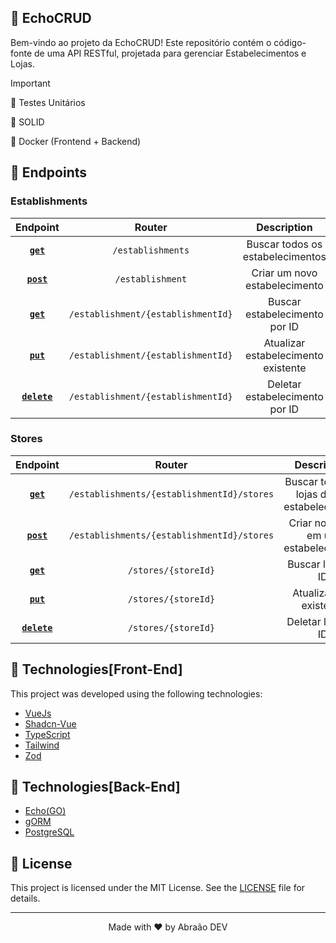 ## 🤝 EchoCRUD

Bem-vindo ao projeto da EchoCRUD! Este repositório contém o código-fonte de uma API RESTful, projetada para gerenciar Estabelecimentos e Lojas.

> [!IMPORTANT]
> 🔄 Testes Unitários
>
> 🔄 SOLID
>
> 🔄 Docker (Frontend + Backend)


## 🎯 Endpoints

### Establishments

|         Endpoint        |                    Router                    |                 Description                 |
|:-----------------------:|:--------------------------------------------:|:-------------------------------------------:|
| **[`get`](#get)**       | `/establishments`                            | Buscar todos os estabelecimentos            |
| **[`post`](#post)**     | `/establishment`                             | Criar um novo estabelecimento               |
| **[`get`](#get)**       | `/establishment/{establishmentId}`           | Buscar estabelecimento por ID               |
| **[`put`](#put)**       | `/establishment/{establishmentId}`           | Atualizar estabelecimento existente         |
| **[`delete`](#delete)** | `/establishment/{establishmentId}`           | Deletar estabelecimento por ID              |

### Stores

|         Endpoint        |                    Router                    |                 Description                 |
|:-----------------------:|:--------------------------------------------:|:-------------------------------------------:|
| **[`get`](#get)**       | `/establishments/{establishmentId}/stores`   | Buscar todas as lojas de um estabelecimento |
| **[`post`](#post)**     | `/establishments/{establishmentId}/stores`   | Criar nova loja em um estabelecimento       |
| **[`get`](#get)**       | `/stores/{storeId}`                          | Buscar loja por ID                          |
| **[`put`](#put)**       | `/stores/{storeId}`                          | Atualizar loja existente                    |
| **[`delete`](#delete)** | `/stores/{storeId}`                          | Deletar loja por ID                         |


## 🧪 Technologies[Front-End]

This project was developed using the following technologies:

- [VueJs](https://vitejs.dev/)
- [Shadcn-Vue](https://www.shadcn-vue.com/)
- [TypeScript](https://www.typescriptlang.org/)
- [Tailwind](https://tailwindcss.com/)
- [Zod](https://github.com/colinhacks/zod)


## 🧪 Technologies[Back-End]

- [Echo(GO)](https://echo.labstack.com/)
- [gORM](https://gorm.io/)
- [PostgreSQL](https://gorm.io/)

## 📝 License

This project is licensed under the MIT License. See the [LICENSE](LICENSE.md) file for details.

---

<p align="center">Made with ❤️ by Abraão DEV</p>
